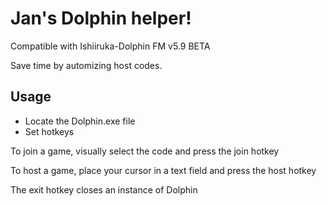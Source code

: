 # Jan's Dolphin helper! 
Compatible with Ishiiruka-Dolphin FM v5.9 BETA

Save time by automizing host codes.

## Usage
- Locate the Dolphin.exe file
- Set hotkeys

To join a game, visually select the code and press the join hotkey

To host a game, place your cursor in a text field and press the host hotkey

The exit hotkey closes an instance of Dolphin

